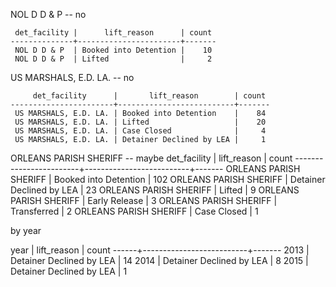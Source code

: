 NOL D D & P -- no

     det_facility |      lift_reason      | count
    --------------+-----------------------+-------
     NOL D D & P  | Booked into Detention |    10
     NOL D D & P  | Lifted                |     2

US MARSHALS, E.D. LA. -- no

         det_facility      |       lift_reason        | count
    -----------------------+--------------------------+-------
     US MARSHALS, E.D. LA. | Booked into Detention    |    84
     US MARSHALS, E.D. LA. | Lifted                   |    20
     US MARSHALS, E.D. LA. | Case Closed              |     4
     US MARSHALS, E.D. LA. | Detainer Declined by LEA |     1

ORLEANS PARISH SHERIFF -- maybe
          det_facility      |       lift_reason        | count
    ------------------------+--------------------------+-------
     ORLEANS PARISH SHERIFF | Booked into Detention    |   102
     ORLEANS PARISH SHERIFF | Detainer Declined by LEA |    23
     ORLEANS PARISH SHERIFF | Lifted                   |     9
     ORLEANS PARISH SHERIFF | Early Release            |     3
     ORLEANS PARISH SHERIFF | Transferred              |     2
     ORLEANS PARISH SHERIFF | Case Closed              |     1

by year

  year |       lift_reason        | count
  ------+--------------------------+-------
   2013 | Detainer Declined by LEA |    14
   2014 | Detainer Declined by LEA |     8
   2015 | Detainer Declined by LEA |     1
